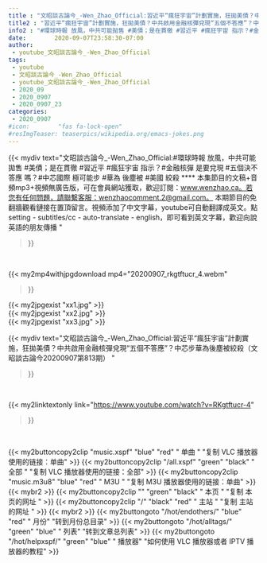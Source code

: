 ```yaml
---
title : "文昭談古論今_-Wen_Zhao_Official:習近平“瘋狂宇宙”計劃實施，狂拋美債？中共啟用金融核彈兌現“五個不答應”？中芯步華為後塵被絞殺（文昭談古論今20200907第813期） "
title2 : "習近平“瘋狂宇宙”計劃實施，狂拋美債？中共啟用金融核彈兌現“五個不答應”？中芯步華為後塵被絞殺（文昭談古論今20200907第813期） "
info2 : "#環球時報 放風，中共可能拋售 #美債；是在貫徹 #習近平 #瘋狂宇宙 指示？#金融核彈 是要兌現 #五個決不答應 嗎？#中芯國際 極可能步 #華為 後塵被 #美國 絞殺 **** 本集節目的文稿+音頻mp3+視頻無廣告版，可在會員網站獲取，歡迎訂閱：www.wenzhao.ca。若您有任何問題，請聯繫客服：wenzhaocomment.2@gmail.com。 本期節目的免翻牆觀看鏈接在置頂留言。視頻添加了中文字幕，youtube可自動翻譯成英文。點 setting - subtitles/cc - auto-translate - english，即可看到英文字幕，歡迎向說英語的朋友傳播 "
date:        2020-09-07T23:58:30-07:00
author:
 - youtube_文昭談古論今_-Wen_Zhao_Official
tags:
 - youtube
 - 文昭談古論今_-Wen_Zhao_Official
 - youtube_文昭談古論今_-Wen_Zhao_Official
 - 2020_09
 - 2020_0907
 - 2020_0907_23
categories:
 - 2020_0907
#icon:        "fas fa-lock-open"
#resImgTeaser: teaserpics/wikipedia.org/emacs-jokes.png
---
```


{{< mydiv text="文昭談古論今_-Wen_Zhao_Official:#環球時報 放風，中共可能拋售 #美債；是在貫徹 #習近平 #瘋狂宇宙 指示？#金融核彈 是要兌現 #五個決不答應 嗎？#中芯國際 極可能步 #華為 後塵被 #美國 絞殺 **** 本集節目的文稿+音頻mp3+視頻無廣告版，可在會員網站獲取，歡迎訂閱：www.wenzhao.ca。若您有任何問題，請聯繫客服：wenzhaocomment.2@gmail.com。 本期節目的免翻牆觀看鏈接在置頂留言。視頻添加了中文字幕，youtube可自動翻譯成英文。點 setting - subtitles/cc - auto-translate - english，即可看到英文字幕，歡迎向說英語的朋友傳播 "
>}}
<br>


{{< my2mp4withjpgdownload mp4="20200907_rkgtftucr_4.webm"
>}}

{{< my2jpgexist "xx1.jpg" >}}<br>
{{< my2jpgexist "xx2.jpg" >}}<br>
{{< my2jpgexist "xx3.jpg" >}}<br>



{{< mydiv text="文昭談古論今_-Wen_Zhao_Official:習近平“瘋狂宇宙”計劃實施，狂拋美債？中共啟用金融核彈兌現“五個不答應”？中芯步華為後塵被絞殺（文昭談古論今20200907第813期） "
>}}
<br>

{{< my2linktextonly link="https://www.youtube.com/watch?v=RKgtftucr-4"
>}}


<br>

{{< my2buttoncopy2clip "music.xspf"        "blue"   "red"    " 单曲 "  "复制 VLC 播放器使用的链接：单曲" >}} {{< my2buttoncopy2clip "/all.xspf"         "green"  "black"  " 全部 "  "复制 VLC 播放器使用的链接：全部" >}} {{< my2buttoncopy2clip "music.m3u8"        "blue"   "red"    " M3U  "    "复制 M3U 播放器使用的链接：单曲" >}} {{< mybr2 >}} {{< my2buttoncopy2clip ""                  "green"  "black"  " 本页 "    "复制 本页的网址 " >}} {{< my2buttoncopy2clip "/"                 "black"  "red"    " 主站 "    "复制 主站的网址 " >}} {{< mybr2 >}} {{< my2buttongoto      "/hot/endothers/"   "blue"   "red"    " 月份"   "转到月份总目录" >}} {{< my2buttongoto      "/hot/alltags/"     "green"  "blue"   " 列表"   "转到文章总列表" >}} {{< my2buttongoto      "/hot/helpxspf/"    "green"  "blue"   " 播放器" "如何使用 VLC 播放器或者 IPTV 播放器的教程" >}} 
